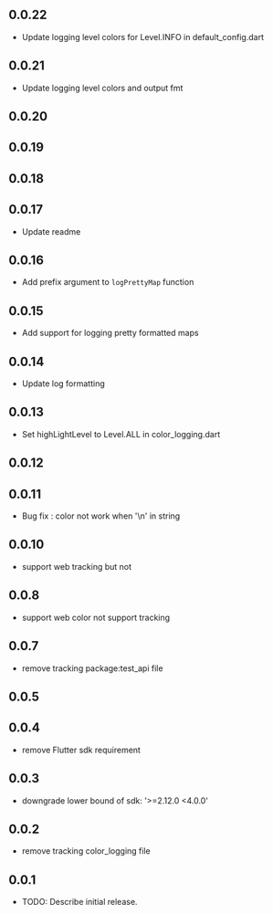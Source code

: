 ## 0.0.22
- Update logging level colors for Level.INFO in default_config.dart

## 0.0.21
- Update logging level colors and output  fmt

## 0.0.20
## 0.0.19
## 0.0.18
## 0.0.17
- Update readme

## 0.0.16
- Add prefix argument to `logPrettyMap` function

## 0.0.15
- Add support for logging pretty formatted maps

## 0.0.14
- Update log formatting

## 0.0.13
- Set highLightLevel to Level.ALL in color_logging.dart

## 0.0.12
## 0.0.11
- Bug fix : color not work when '\n' in string 

## 0.0.10
- support web tracking but not 

## 0.0.8
- support web color not support tracking

## 0.0.7
- remove tracking package:test_api file

## 0.0.5
## 0.0.4
- remove Flutter sdk requirement

## 0.0.3
- downgrade lower bound of sdk: '>=2.12.0 <4.0.0'

## 0.0.2
- remove tracking color_logging file

## 0.0.1

- TODO: Describe initial release.
